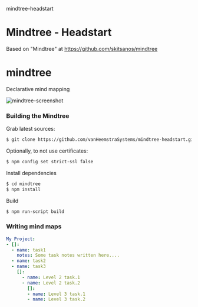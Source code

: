 mindtree-headstart
# Mindtree - Headstart

Based on "Mindtree" at https://github.com/skitsanos/mindtree

# mindtree
Declarative mind mapping

![mindtree-screenshot](https://user-images.githubusercontent.com/12828104/121186824-c2c7e900-c867-11eb-8b76-cabe01322875.png)

### Building the Mindtree

Grab latest sources:

```sh
$ git clone https://github.com/vanHeemstraSystems/mindtree-headstart.git
```

Optionally, to not use certificates:

```sh
$ npm config set strict-ssl false
```

Install dependencies

```sh
$ cd mindtree
$ npm install
```

Build

```sh
$ npm run-script build
```

### Writing mind maps

```yaml
My Project:
- []:
  - name: task1
    notes: Some task notes written here....
  - name: task2
  - name: task3
    []:
      - name: Level 2 task.1
      - name: Level 2 task.2
        []:
        - name: Level 3 task.1
        - name: Level 3 task.2
      
```
